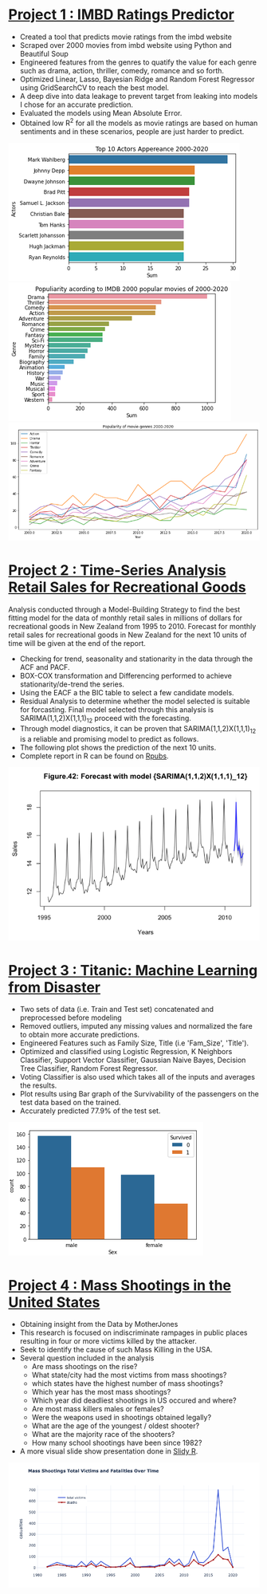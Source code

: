 # [Project 1 : IMBD Ratings Predictor](https://github.com/roywong96/imbd_proj)

- Created a tool that predicts movie ratings from the imbd website
- Scraped over 2000 movies from imbd website using Python and Beautiful Soup
- Engineered features from the genres to quatify the value for each genre such as drama, action, thriller, comedy, romance and so forth.
- Optimized Linear, Lasso, Bayesian Ridge and Random Forest Regressor using GridSearchCV to reach the best model.
- A deep dive into data leakage to prevent target from leaking into models I chose for an accurate prediction.
- Evaluated the models using Mean Absolute Error. 
- Obtained low R<sup>2</sup> for all the models as movie ratings are based on human sentiments and in these scenarios, people are just harder to predict.   

![](Images/movies_proj/actors.png)
![](Images/movies_proj/genres.png)
![](Images/movies_proj/genres20years.png)



# [Project 2 : Time-Series Analysis Retail Sales for Recreational Goods](https://github.com/roywong96/RetailSales)

Analysis conducted through a Model-Building Strategy to find the best fitting model for the data of monthly retail sales in millions of dollars for recreational goods in New Zealand from 1995 to 2010. Forecast for monthly retail sales for recreational goods in New Zealand for the next 10 units of time will be given at the end of the report. 

- Checking for trend, seasonality and stationarity in the data through the ACF and PACF.
- BOX-COX transformation and Differencing performed to achieve stationarity/de-trend the series. 
- Using the EACF a the BIC table to select a few candidate models.
- Residual Analysis to determine whether the model selected is suitable for forcasting. Final model selected through this analysis is SARIMA(1,1,2)X(1,1,1)<sub>12</sub> proceed with the forecasting.
- Through model diagnostics, it can be proven that SARIMA(1,1,2)X(1,1,1)<sub>12</sub> is a reliable and promising model to predict as follows.
- The following plot shows the prediction of the next 10 units.
- Complete report in R can be found on [Rpubs](https://rpubs.com/roywong96/633767).

![](Images/TSA/TSA_forecast.png)


# [Project 3 : Titanic: Machine Learning from Disaster](https://github.com/roywong96/Titanic/blob/main/Titanic.ipynb)

- Two sets of data (i.e. Train and Test set) concatenated and preprocessed before modeling 
- Removed outliers, imputed any missing values and normalized the fare to obtain more accurate predictions.
- Engineered Features such as Family Size, Title (i.e 'Fam_Size', 'Title').
- Optimized and classified using Logistic Regression, K Neighbors Classifier, Support Vector Classifier, Gaussian Naive Bayes, Decision Tree Classifier, Random Forest Regressor.
- Voting Classifier is also used which takes all of the inputs and averages the results.
- Plot results using Bar graph of the Survivability of the passengers on the test data based on the trained.
- Accurately predicted 77.9% of the test set.

![](Images/New_Survival.png)




# [Project 4 : Mass Shootings in the United States](https://github.com/roywong96/Shooting_Analysis/blob/main/ShootingAnalysis.ipynb)

- Obtaining insight from the Data by MotherJones 
- This research is focused on indiscriminate rampages in public places resulting in four or more victims killed by the attacker.
- Seek to identify the cause of such Mass Killing in the USA.
- Several question included in the analysis
    - Are mass shootings on the rise?
    - What state/city had the most victims from mass shootings?
    - which states have the highest number of mass shootings?
    - Which year has the most mass shootings?
    - Which year did deadliest shootings in US occured and where?
    - Are most mass killers males or females?
    - Were the weapons used in shootings obtained legally?
    - What are the age of the youngest / oldest shooter?
    - What are the majority race of the shooters?
    - How many school shootings have been since 1982?
- A more visual slide show presentation done in [Slidy R](https://rpubs.com/roywong96/684364).

![](Images/Casualties.png)



